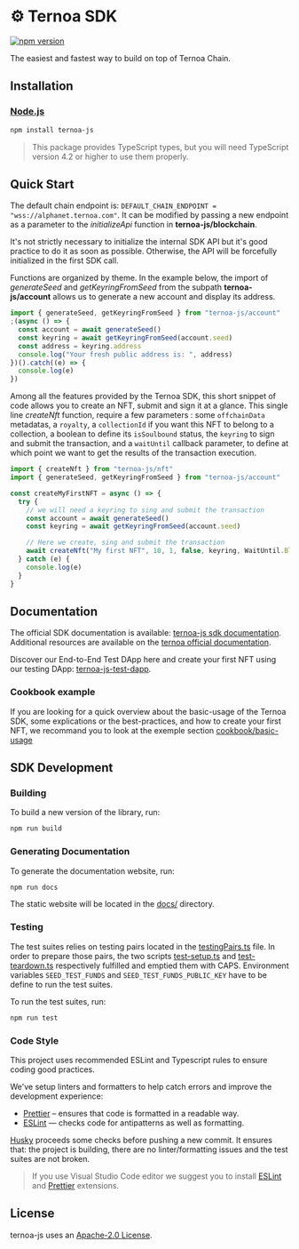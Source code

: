# ⚙️ Ternoa SDK

[![npm version](https://badge.fury.io/js/ternoa-js.svg)](https://badge.fury.io/js/ternoa-js)

The easiest and fastest way to build on top of Ternoa Chain.

## Installation

### [Node.js](https://nodejs.org/en/download/)

```bash
npm install ternoa-js
```

> This package provides TypeScript types, but you will need TypeScript version 4.2 or higher to use them properly.

## Quick Start

The default chain endpoint is: `DEFAULT_CHAIN_ENDPOINT = "wss://alphanet.ternoa.com"`.
It can be modified by passing a new endpoint as a parameter to the _initializeApi_ function in **ternoa-js/blockchain**.

It's not strictly necessary to initialize the internal SDK API but it's good practice to do it as soon as possible. Otherwise, the API will be forcefully initialized in the first SDK call.

Functions are organized by theme. In the example below, the import of _generateSeed_ and _getKeyringFromSeed_ from the subpath **ternoa-js/account** allows us to generate a new account and display its address.

```javascript
import { generateSeed, getKeyringFromSeed } from "ternoa-js/account"
;(async () => {
  const account = await generateSeed()
  const keyring = await getKeyringFromSeed(account.seed)
  const address = keyring.address
  console.log("Your fresh public address is: ", address)
})().catch((e) => {
  console.log(e)
})
```

Among all the features provided by the Ternoa SDK, this short snippet of code allows you to create an NFT, submit and sign it at a glance. This single line _createNft_ function, require a few parameters : some `offchainData` metadatas, a `royalty`, a `collectionId` if you want this NFT to belong to a collection, a boolean to define its `isSoulbound` status, the `keyring` to sign and submit the transaction, and a `waitUntil` callback parameter, to define at which point we want to get the results of the transaction execution.

```javascript
import { createNft } from "ternoa-js/nft"
import { generateSeed, getKeyringFromSeed } from "ternoa-js/account"

const createMyFirstNFT = async () => {
  try {
    // we will need a keyring to sing and submit the transaction
    const account = await generateSeed()
    const keyring = await getKeyringFromSeed(account.seed)

    // Here we create, sing and submit the transaction
    await createNft("My first NFT", 10, 1, false, keyring, WaitUntil.BlockInclusion)
  } catch (e) {
    console.log(e)
  }
}
```

## Documentation

The official SDK documentation is available: [ternoa-js sdk documentation](http://ternoa-js.ternoa.dev). Additional resources are available on the [ternoa official documentation](https://docs.ternoa.network/).

Discover our End-to-End Test DApp here and create your first NFT using our testing DApp: [ternoa-js-test-dapp](https://e2e.ternoa.network/).

### Cookbook example

If you are looking for a quick overview about the basic-usage of the Ternoa SDK, some explications or the best-practices, and how to create your first NFT, we recommand you to look at the exemple section [cookbook/basic-usage](https://github.com/capsule-corp-ternoa/ternoa-js/tree/1.1.0-basicNFTs-collections/examples/cookbook/basic-usage)

## SDK Development

### Building

To build a new version of the library, run:

```bash
npm run build
```

### Generating Documentation

To generate the documentation website, run:

```bash
npm run docs
```

The static website will be located in the [docs/](https://github.com/capsule-corp-ternoa/ternoa-js/tree/main/docs) directory.

### Testing

The test suites relies on testing pairs located in the [testingPairs.ts](https://github.com/capsule-corp-ternoa/ternoa-js/blob/main/src/_misc/testingPairs.ts) file. In order to prepare those pairs, the two scripts [test-setup.ts](https://github.com/capsule-corp-ternoa/ternoa-js/blob/main/src/_misc/scripts/test-setup.ts) and [test-teardown.ts](https://github.com/capsule-corp-ternoa/ternoa-js/blob/main/src/_misc/scripts/test-teardown.ts) respectively fulfilled and emptied them with CAPS. Environment variables `SEED_TEST_FUNDS` and `SEED_TEST_FUNDS_PUBLIC_KEY` have to be define to run the test suites.

To run the test suites, run:

```bash
npm run test
```

### Code Style

This project uses recommended ESLint and Typescript rules to ensure coding good practices.

We've setup linters and formatters to help catch errors and improve the development experience:

- [Prettier](https://prettier.io/) – ensures that code is formatted in a readable way.
- [ESLint](https://eslint.org/) — checks code for antipatterns as well as formatting.

[Husky](https://typicode.github.io/husky) proceeds some checks before pushing a new commit. It ensures that: the project is building, there are no linter/formatting issues and the test suites are not broken.

> If you use Visual Studio Code editor we suggest you to install [ESLint](https://marketplace.visualstudio.com/items?itemName=dbaeumer.vscode-eslint) and [Prettier](https://marketplace.visualstudio.com/items?itemName=esbenp.prettier-vscode) extensions.

## License

ternoa-js uses an [Apache-2.0 License](https://github.com/capsule-corp-ternoa/ternoa-js/blob/main/LICENSE).
